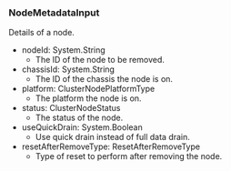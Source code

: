 ### NodeMetadataInput
Details of a node.

- nodeId: System.String
  - The ID of the node to be removed.
- chassisId: System.String
  - The ID of the chassis the node is on.
- platform: ClusterNodePlatformType
  - The platform the node is on.
- status: ClusterNodeStatus
  - The status of the node.
- useQuickDrain: System.Boolean
  - Use quick drain instead of full data drain.
- resetAfterRemoveType: ResetAfterRemoveType
  - Type of reset to perform after removing the node.
